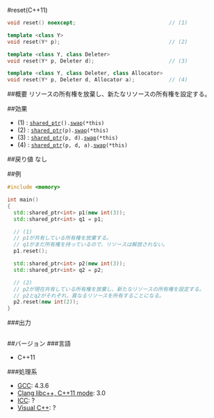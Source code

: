 #reset(C++11)
```cpp
void reset() noexcept;                              // (1)

template <class Y>
void reset(Y* p);                                   // (2)

template <class Y, class Deleter>
void reset(Y* p, Deleter d);                        // (3)

template <class Y, class Deleter, class Allocator>
void reset(Y* p, Deleter d, Allocator a);           // (4)
```

##概要
リソースの所有権を放棄し、新たなリソースの所有権を設定する。


##効果
- (1) : [`shared_ptr`](./shared_ptr.md)`().`[`swap`](./swap.md)`(*this)`
- (2) : [`shared_ptr`](./shared_ptr.md)`(p).`[`swap`](./swap.md)`(*this)`
- (3) : [`shared_ptr`](./shared_ptr.md)`(p, d).`[`swap`](./swap.md)`(*this)`
- (4) : [`shared_ptr`](./shared_ptr.md)`(p, d, a).`[`swap`](./swap.md)`(*this)`


##戻り値
なし


##例
```cpp
#include <memory>

int main()
{
  std::shared_ptr<int> p1(new int(3));
  std::shared_ptr<int> q1 = p1;

  // (1)
  // p1が共有している所有権を放棄する。
  // q1がまだ所有権を持っているので、リソースは解放されない。
  p1.reset();

  std::shared_ptr<int> p2(new int(3));
  std::shared_ptr<int> q2 = p2;

  // (2)
  // p2が現在共有している所有権を放棄し、新たなリソースの所有権を設定する。
  // p2とq2がそれぞれ、異なるリソースを所有することになる。
  p2.reset(new int(2));
}
```

###出力
```
```

##バージョン
###言語
- C++11

###処理系
- [GCC](/implementation#gcc.md): 4.3.6
- [Clang libc++, C++11 mode](/implementation#clang.md): 3.0
- [ICC](/implementation#icc.md): ?
- [Visual C++](/implementation#visual_cpp.md): ?
